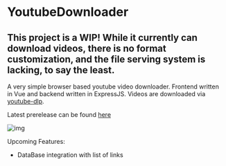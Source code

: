 ﻿# YoutubeDownloader

## This project is a WIP! While it currently can download videos, there is no format customization, and the file serving system is lacking, to say the least.

A very simple browser based youtube video downloader. Frontend written in Vue and backend written in ExpressJS. Videos are downloaded via [youtube-dlp](https://github.com/yt-dlp/yt-dlp).

Latest prerelease can be found [here](https://github.com/TheBozzz34/YoutubeDownloader/releases/tag/1.0)

![img](https://cdn.upload.systems/uploads/zUn9gUlj.png)

Upcoming Features:
- DataBase integration with list of links
